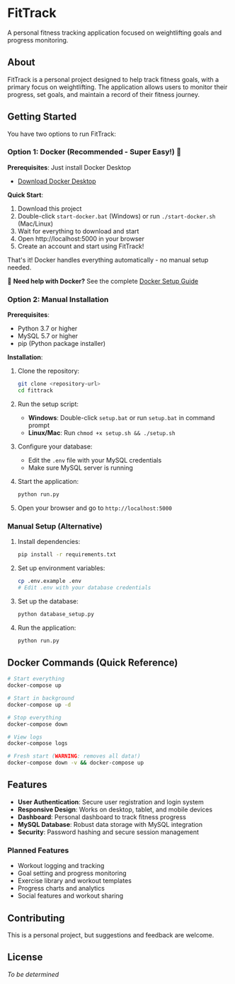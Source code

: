 # FitTrack

A personal fitness tracking application focused on weightlifting goals and progress monitoring.

## About

FitTrack is a personal project designed to help track fitness goals, with a primary focus on weightlifting. The application allows users to monitor their progress, set goals, and maintain a record of their fitness journey.

## Getting Started

You have two options to run FitTrack:

### Option 1: Docker (Recommended - Super Easy!) 🐳

**Prerequisites**: Just install Docker Desktop
- [Download Docker Desktop](https://www.docker.com/products/docker-desktop/)

**Quick Start**:
1. Download this project
2. Double-click `start-docker.bat` (Windows) or run `./start-docker.sh` (Mac/Linux)
3. Wait for everything to download and start
4. Open http://localhost:5000 in your browser
5. Create an account and start using FitTrack!

That's it! Docker handles everything automatically - no manual setup needed.

📖 **Need help with Docker?** See the complete [Docker Setup Guide](DOCKER_SETUP.md)

### Option 2: Manual Installation

**Prerequisites**:
- Python 3.7 or higher
- MySQL 5.7 or higher
- pip (Python package installer)

**Installation**:

1. Clone the repository:
   ```bash
   git clone <repository-url>
   cd fittrack
   ```

2. Run the setup script:
   - **Windows**: Double-click `setup.bat` or run `setup.bat` in command prompt
   - **Linux/Mac**: Run `chmod +x setup.sh && ./setup.sh`

3. Configure your database:
   - Edit the `.env` file with your MySQL credentials
   - Make sure MySQL server is running

4. Start the application:
   ```bash
   python run.py
   ```

5. Open your browser and go to `http://localhost:5000`

### Manual Setup (Alternative)

1. Install dependencies:
   ```bash
   pip install -r requirements.txt
   ```

2. Set up environment variables:
   ```bash
   cp .env.example .env
   # Edit .env with your database credentials
   ```

3. Set up the database:
   ```bash
   python database_setup.py
   ```

4. Run the application:
   ```bash
   python run.py
   ```

## Docker Commands (Quick Reference)

```bash
# Start everything
docker-compose up

# Start in background
docker-compose up -d

# Stop everything
docker-compose down

# View logs
docker-compose logs

# Fresh start (WARNING: removes all data!)
docker-compose down -v && docker-compose up
```

## Features

- **User Authentication**: Secure user registration and login system
- **Responsive Design**: Works on desktop, tablet, and mobile devices
- **Dashboard**: Personal dashboard to track fitness progress
- **MySQL Database**: Robust data storage with MySQL integration
- **Security**: Password hashing and secure session management

### Planned Features

- Workout logging and tracking
- Goal setting and progress monitoring
- Exercise library and workout templates
- Progress charts and analytics
- Social features and workout sharing

## Contributing

This is a personal project, but suggestions and feedback are welcome.

## License

*To be determined*